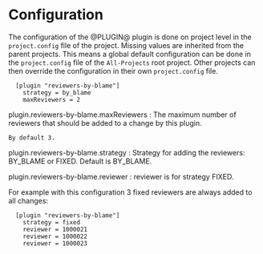 Configuration
=============

The configuration of the @PLUGIN@ plugin is done on project level in
the `project.config` file of the project. Missing values are inherited
from the parent projects. This means a global default configuration can
be done in the `project.config` file of the `All-Projects` root project.
Other projects can then override the configuration in their own
`project.config` file.

```
  [plugin "reviewers-by-blame"]
    strategy = by_blame
    maxReviewers = 2
```

plugin.reviewers-by-blame.maxReviewers
:	The maximum number of reviewers that should be added to a change by
	this plugin.

	By default 3.

plugin.reviewers-by-blame.strategy
:	Strategy for adding the reviewers: BY_BLAME or FIXED.
	Default is BY_BLAME.

plugin.reviewers-by-blame.reviewer
:	reviewer is for strategy FIXED.

For example with this configuration 3 fixed reviewers are always added
to all changes:

```
  [plugin "reviewers-by-blame"]
    strategy = fixed
    reviewer = 1000021
    reviewer = 1000022
    reviewer = 1000023
```
